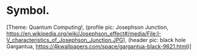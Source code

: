# Symbol.
[Theme: Quantum Computing!, (profile pic: Josephson Junction, https://en.wikipedia.org/wiki/Josephson_effect#/media/File:I-V_characteristics_of_Josephson_Junction.JPG), (header pic: black hole Gargantua, https://4kwallpapers.com/space/gargantua-black-9621.html)]
